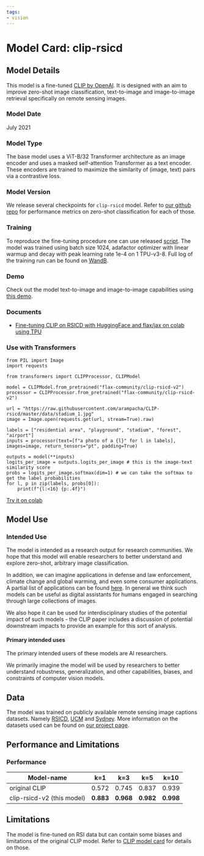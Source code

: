 ```yaml
---
tags:
- vision
---
```


# Model Card: clip-rsicd

## Model Details

This model is a fine-tuned [CLIP by OpenAI](https://huggingface.co/openai/clip-vit-base-patch32). It is designed with an aim to improve zero-shot image classification, text-to-image and image-to-image retrieval specifically on remote sensing images.

### Model Date

July 2021

### Model Type

The base model uses a ViT-B/32 Transformer architecture as an image encoder and uses a masked self-attention Transformer as a text encoder. These encoders are trained to maximize the similarity of (image, text) pairs via a contrastive loss.

### Model Version

We release several checkpoints for `clip-rsicd` model. Refer to [our github repo](https://github.com/arampacha/CLIP-rsicd#evaluation-results) for performance metrics on zero-shot classification for each of those.

### Training

To reproduce the fine-tuning procedure one can use released [script](https://github.com/arampacha/CLIP-rsicd/blob/master/run_clip_flax_tv.py). 
The model was trained using batch size 1024, adafactor optimizer with linear warmup and decay with peak learning rate 1e-4 on 1 TPU-v3-8.
Full log of the training run can be found on [WandB](https://wandb.ai/wandb/hf-flax-clip-rsicd/runs/2dj1exsw).

### Demo

Check out the model text-to-image and image-to-image capabilities using [this demo](https://huggingface.co/spaces/sujitpal/clip-rsicd-demo).


### Documents

- [Fine-tuning CLIP on RSICD with HuggingFace and flax/jax on colab using TPU](https://colab.research.google.com/github/arampacha/CLIP-rsicd/blob/master/nbs/Fine_tuning_CLIP_with_HF_on_TPU.ipynb)


### Use with Transformers

```python3
from PIL import Image
import requests

from transformers import CLIPProcessor, CLIPModel

model = CLIPModel.from_pretrained("flax-community/clip-rsicd-v2")
processor = CLIPProcessor.from_pretrained("flax-community/clip-rsicd-v2")

url = "https://raw.githubusercontent.com/arampacha/CLIP-rsicd/master/data/stadium_1.jpg"
image = Image.open(requests.get(url, stream=True).raw)

labels = ["residential area", "playground", "stadium", "forest", "airport"]
inputs = processor(text=[f"a photo of a {l}" for l in labels], images=image, return_tensors="pt", padding=True)

outputs = model(**inputs)
logits_per_image = outputs.logits_per_image # this is the image-text similarity score
probs = logits_per_image.softmax(dim=1) # we can take the softmax to get the label probabilities
for l, p in zip(labels, probs[0]):
    print(f"{l:<16} {p:.4f}")
```
[Try it on colab](https://colab.research.google.com/github/arampacha/CLIP-rsicd/blob/master/nbs/clip_rsicd_zero_shot.ipynb)


## Model Use

### Intended Use

The model is intended as a research output for research communities. We hope that this model will enable researchers to better understand and explore zero-shot, arbitrary image classification. 

In addition, we can imagine applications in defense and law enforcement, climate change and global warming, and even some consumer applications. A partial list of applications can be found [here](https://github.com/arampacha/CLIP-rsicd#applications). In general we think such models can be useful as digital assistants for humans engaged in searching through large collections of images.

We also hope it can be used for interdisciplinary studies of the potential impact of such models - the CLIP paper includes a discussion of potential downstream impacts to provide an example for this sort of analysis.


#### Primary intended uses

The primary intended users of these models are AI researchers.

We primarily imagine the model will be used by researchers to better understand robustness, generalization, and other capabilities, biases, and constraints of computer vision models.



## Data

The model was trained on publicly available remote sensing image captions datasets. Namely [RSICD](https://github.com/201528014227051/RSICD_optimal), [UCM](https://mega.nz/folder/wCpSzSoS#RXzIlrv--TDt3ENZdKN8JA) and [Sydney](https://mega.nz/folder/pG4yTYYA#4c4buNFLibryZnlujsrwEQ). More information on the datasets used can be found on [our project page](https://github.com/arampacha/CLIP-rsicd#dataset).



## Performance and Limitations

### Performance

| Model-name                       | k=1   | k=3   | k=5   | k=10  |
| -------------------------------- | ----- | ----- | ----- | ----- |
| original CLIP                    | 0.572 | 0.745 | 0.837 | 0.939 |
| clip-rsicd-v2 (this model)       | **0.883** | **0.968** | **0.982** | **0.998** |

## Limitations

The model is fine-tuned on RSI data but can contain some biases and limitations of the original CLIP model. Refer to [CLIP model card](https://huggingface.co/openai/clip-vit-base-patch32#limitations) for details on those.
